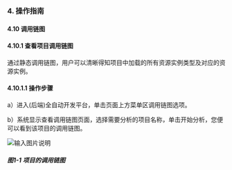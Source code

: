 ### 4. 操作指南

#### 4.10 调用链图

#### 4.10.1 查看项目调用链图

通过静态调用链图，用户可以清晰得知项目中加载的所有资源实例类型及对应的资源实例。

#### 4.10.1.1 操作步骤

a）进入(后端)全自动开发平台，单击页面上方菜单区调用链图选项。

b）系统显示查看调用链图页面，选择需要分析的项目名称，单击开始分析，您便可以看到该项目的调用链图。

![输入图片说明](../../../../images/SoFlu%EF%BC%88%E5%90%8E%E7%AB%AF%EF%BC%89%E5%BC%80%E5%8F%91%E5%B9%B3%E5%8F%B0/1.%20%E6%9C%80%E6%96%B0%E7%89%88%E6%9C%AC%20-%20%E6%9B%B4%E6%96%B0%E6%97%A5%E6%9C%9F%20-%202022.10.08/4.%20%E6%93%8D%E4%BD%9C%E6%8C%87%E5%8D%97/10.%20%E8%B0%83%E7%94%A8%E9%93%BE%E5%9B%BE/image.png)

##### 图1-1 项目的调用链图

